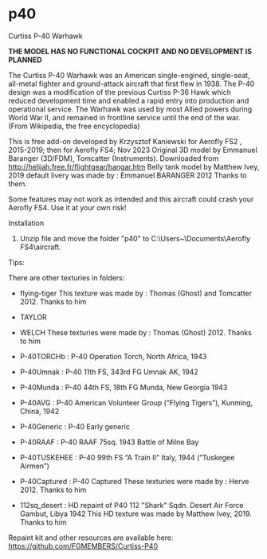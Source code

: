 # p40
Curtiss P-40 Warhawk

**THE MODEL HAS NO FUNCTIONAL COCKPIT AND NO DEVELOPMENT IS PLANNED**

The Curtiss P-40 Warhawk was an American single-engined, single-seat, all-metal fighter and ground-attack aircraft that first flew in 1938. The P-40 design was a modification of the previous Curtiss P-36 Hawk which reduced development time and enabled a rapid entry into production and operational service. The Warhawk was used by most Allied powers during World War II, and remained in frontline service until the end of the war. (From Wikipedia, the free encyclopedia)

This is free add-on developed by Krzysztof Kaniewski for Aerofly FS2 , 2015-2019; then for Aerofly FS4; Nov 2023
Original 3D model by Emmanuel Baranger (3D/FDM), Tomcatter (Instruments). Downloaded from http://helijah.free.fr/flightgear/hangar.htm
Belly tank model by Matthew Ivey, 2019
default livery was made by : Emmanuel BARANGER 2012
Thanks to them.

 Some features may not work as intended and this aircraft could crash your Aerofly FS4. 
 Use it at your own risk!

Installation

1. Unzip file and move the folder "p40" to C:\Users\~\Documents\Aerofly FS4\aircraft.

Tips:

There are other  texturies in folders:

- flying-tiger
This texture was made by : Thomas (Ghost) and Tomcatter 2012. Thanks to him

- TAYLOR
- WELCH
These  texturies were made by : Thomas (Ghost) 2012. Thanks to him

- P-40TORCHb   : P-40 Operation Torch, North Africa, 1943
- P-40Umnak    : P-40 11th FS, 343rd FG Umnak AK, 1942
- P-40Munda    : P-40 44th FS, 18th FG Munda, New Georgia 1943
- P-40AVG      : P-40 American Volunteer Group (“Flying Tigers”), Kunming, China, 1942
- P-40Generic  : P-40 Early generic
- P-40RAAF     : P-40 RAAF 75sq. 1943 Battle of Milne Bay
- P-40TUSKEHEE : P-40 99th FS “A Train II” Italy, 1944 (“Tuskegee Airmen”)
- P-40Captured : P-40 Captured 
These texturies were made by : Herve 2012. Thanks to him

- 112sq_desert : HD repaint of P40 112 "Shark" Sqdn. Desert Air Force Gambut, Libya 1942
This HD texture was made by Matthew Ivey, 2019. Thanks to him


Repaint kit and other resources are available here: https://github.com/FGMEMBERS/Curtiss-P40
